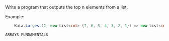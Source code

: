 ﻿Write a program that outputs the top n elements from a list.

Example:

```csharp
    Kata.Largest(2, new List<int> {7, 6, 5, 4, 3, 2, 1}) => new List<int> {6, 7}
```

``
ARRAYS FUNDAMENTALS
``